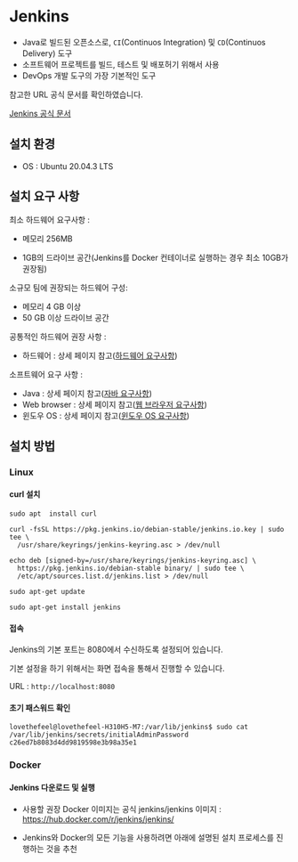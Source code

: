 # Jenkins

- Java로 빌드된 오픈소스로, `CI`(Continuos Integration) 및 `CD`(Continuos Delivery) 도구
- 소프트웨어 프로젝트를 빌드, 테스트 및 배포허기 위해서 사용
- DevOps 개발 도구의 가장 기본적인 도구



참고한 URL 공식 문서를 확인하였습니다.

[Jenkins 공식 문서](https://www.jenkins.io/doc/book/installing/linux/#debianubuntu)



## 설치 환경

- OS : Ubuntu 20.04.3 LTS
  

## 설치 요구 사항

최소 하드웨어 요구사항 : 

- 메모리 256MB

- 1GB의 드라이브 공간(Jenkins를 Docker 컨테이너로 실행하는 경우 최소 10GB가 권장됨)

소규모 팀에 권장되는 하드웨어 구성:

- 메모리 4 GB 이상
- 50 GB 이상 드라이브 공간

공통적인 하드웨어 권장 사항 : 

- 하드웨어 : 상세 페이지 참고([하드웨어 요구사항](https://www.jenkins.io/doc/book/scaling/hardware-recommendations))

소프트웨어 요구 사항 : 

- Java : 상세 페이지 참고([자바 요구사항](https://www.jenkins.io/doc/administration/requirements/java))
- Web browser : 상세 페이지 참고([웹 브라우저 요구사항](https://www.jenkins.io/doc/administration/requirements/web-browsers))
- 윈도우 OS : 상세 페이지 참고([윈도우 OS 요구사항](https://www.jenkins.io/doc/administration/requirements/windows))



## 설치 방법

### Linux

#### curl 설치

```
sudo apt  install curl
```



```
curl -fsSL https://pkg.jenkins.io/debian-stable/jenkins.io.key | sudo tee \
  /usr/share/keyrings/jenkins-keyring.asc > /dev/null
```



```
echo deb [signed-by=/usr/share/keyrings/jenkins-keyring.asc] \
  https://pkg.jenkins.io/debian-stable binary/ | sudo tee \
  /etc/apt/sources.list.d/jenkins.list > /dev/null
```



```
sudo apt-get update
```



```
sudo apt-get install jenkins
```



#### 접속

Jenkins의 기본 포트는 8080에서 수신하도록 설정되어 있습니다. 

기본 설정을 하기 위해서는 화면 접속을 통해서 진행할 수 있습니다.

URL : `http://localhost:8080`



#### 초기 패스워드 확인

```
lovethefeel@lovethefeel-H310H5-M7:/var/lib/jenkins$ sudo cat /var/lib/jenkins/secrets/initialAdminPassword
c26ed7b8083d4dd9819598e3b98a35e1
```



### Docker

#### Jenkins 다운로드 및 실행

- 사용할 권장 Docker 이미지는 공식 jenkins/jenkins 이미지 : https://hub.docker.com/r/jenkins/jenkins/

- Jenkins와 Docker의 모든 기능을 사용하려면 아래에 설명된 설치 프로세스를 진행하는 것을 추천

